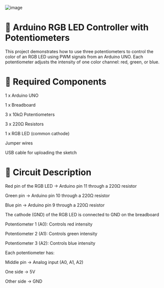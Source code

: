 ![image](https://github.com/user-attachments/assets/86c75cc4-8e36-4614-9bc8-4d0ca76489d2)


# 🎨 Arduino RGB LED Controller with Potentiometers
This project demonstrates how to use three potentiometers to control the color of an RGB LED using PWM signals from an Arduino UNO. Each potentiometer adjusts the intensity of one color channel: red, green, or blue.

# 🧰 Required Components
1 x Arduino UNO

1 x Breadboard

3 x 10kΩ Potentiometers

3 x 220Ω Resistors

1 x RGB LED (common cathode)

Jumper wires

USB cable for uploading the sketch

# 🔌 Circuit Description
Red pin of the RGB LED → Arduino pin 11 through a 220Ω resistor

Green pin → Arduino pin 10 through a 220Ω resistor

Blue pin → Arduino pin 9 through a 220Ω resistor

The cathode (GND) of the RGB LED is connected to GND on the breadboard

Potentiometer 1 (A0): Controls red intensity

Potentiometer 2 (A1): Controls green intensity

Potentiometer 3 (A2): Controls blue intensity

Each potentiometer has:

Middle pin → Analog input (A0, A1, A2)

One side → 5V

Other side → GND
